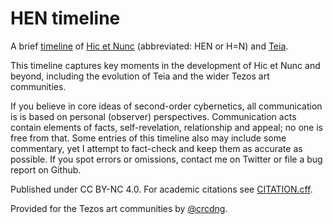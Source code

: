 # HEN timeline

A brief [timeline](timeline.md) of [Hic et Nunc](https://web.archive.org/web/20211107123525/https://www.hicetnunc.xyz/) (abbreviated: HEN or H=N) and [Teia](https://teia.art/).

This timeline captures key moments in the development of Hic et Nunc and beyond, including the evolution of Teia and the wider Tezos art communities.

If you believe in core ideas of second-order cybernetics, all communication is is based on personal (observer) perspectives. Communication acts contain elements of facts, self-revelation, relationship and appeal; no one is free from that. Some entries of this timeline also  may include some commentary, yet I attempt to fact-check and keep them as accurate as possible. If you spot errors or omissions, contact me on Twitter or file a bug report on Github.

Published under CC BY-NC 4.0. For academic citations see [CITATION.cff](CITATION.cff).

Provided for the Tezos art communities by [@crcdng](https://twitter.com/crcdng).

